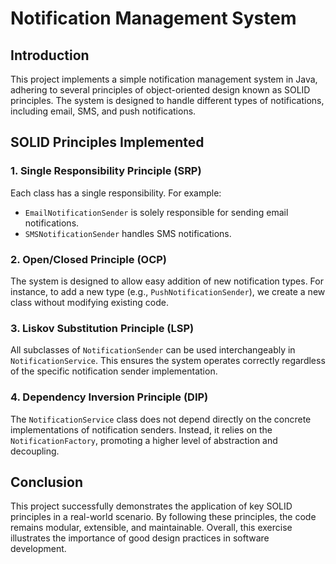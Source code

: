 # Notification Management System

## Introduction
This project implements a simple notification management system in Java, adhering to several principles 
of object-oriented design known as SOLID principles. The system is designed to handle different 
types of notifications, including email, SMS, and push notifications.

## SOLID Principles Implemented

### 1. Single Responsibility Principle (SRP)
Each class has a single responsibility. For example:
- `EmailNotificationSender` is solely responsible for sending email notifications.
- `SMSNotificationSender` handles SMS notifications.

### 2. Open/Closed Principle (OCP)
The system is designed to allow easy addition of new notification types. For instance, to add a 
new type (e.g., `PushNotificationSender`), we create a new class without modifying existing code.

### 3. Liskov Substitution Principle (LSP)
All subclasses of `NotificationSender` can be used interchangeably in `NotificationService`. This ensures 
the system operates correctly regardless of the specific notification sender implementation.

### 4. Dependency Inversion Principle (DIP)
The `NotificationService` class does not depend directly on the concrete implementations of notification 
senders. Instead, it relies on the `NotificationFactory`, promoting a higher level of abstraction and 
decoupling.

## Conclusion

This project successfully demonstrates the application of key SOLID principles in a real-world scenario. 
By following these principles, the code remains modular, extensible, and maintainable. 
Overall, this exercise illustrates the importance of good design practices in software development.
